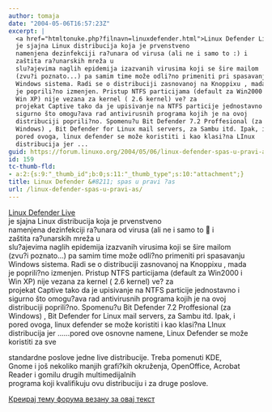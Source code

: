 ```yaml
---
author: tomaja
date: "2004-05-06T16:57:23Z"
excerpt: |
  <a href="htmltonuke.php?filnavn=linuxdefender.html">Linux Defender Live</a>
  je sjajna Linux distribucija koja je prvenstveno
  namenjena dezinfekciji ra?unara od virusa (ali ne i samo to :) i
  zaštita ra?unarskih mreža u
  slu?ajevima naglih epidemija izazvanih virusima koji se šire mailom
  (zvu?i poznato...) pa samim time može odli?no primeniti pri spasavanju
  Windows sistema. Radi se o distribuciji zasnovanoj na Knoppixu , mada
  je poprili?no izmenjen. Pristup NTFS particijama (default za Win2000 i
  Win XP) nije vezana za kernel ( 2.6 kernel) ve? za
  projekat Captive tako da je upisivanje na NTFS particije jednostavno i
  sigurno što omogu?ava rad antivirusnih programa kojih je na ovoj
  distribuciji poprili?no. Spomenu?u Bit Defender 7.2 Proffesional (za
  Windows) , Bit Defender for Linux mail servers, za Sambu itd. Ipak, i
  pored ovoga, linux defender se može koristiti i kao klasi?na LInux
  distribucija jer ...
guid: https://forum.linuxo.org/2004/05/06/linux-defender-spas-u-pravi-as/
id: 159
tc-thumb-fld:
- a:2:{s:9:"_thumb_id";b:0;s:11:"_thumb_type";s:10:"attachment";}
title: Linux Defender &#8211; spas u pravi ?as
url: /linux-defender-spas-u-pravi-as/
---
```

[Linux Defender Live](htmltonuke.php?filnavn=linuxdefender.html)  
je sjajna Linux distribucija koja je prvenstveno  
namenjena dezinfekciji ra?unara od virusa (ali ne i samo to 🙂 i  
zaštita ra?unarskih mreža u  
slu?ajevima naglih epidemija izazvanih virusima koji se šire mailom  
(zvu?i poznato&#8230;) pa samim time može odli?no primeniti pri spasavanju  
Windows sistema. Radi se o distribuciji zasnovanoj na Knoppixu , mada  
je poprili?no izmenjen. Pristup NTFS particijama (default za Win2000 i  
Win XP) nije vezana za kernel ( 2.6 kernel) ve? za  
projekat Captive tako da je upisivanje na NTFS particije jednostavno i  
sigurno što omogu?ava rad antivirusnih programa kojih je na ovoj  
distribuciji poprili?no. Spomenu?u Bit Defender 7.2 Proffesional (za  
Windows) , Bit Defender for Linux mail servers, za Sambu itd. Ipak, i  
pored ovoga, linux defender se može koristiti i kao klasi?na LInux  
distribucija jer &#8230;<!--break-->&#8230;pored ove osnovne namene, Linux Defender se može koristiti za sve

  
standardne poslove jedne live distribucije. Treba pomenuti KDE,  
Gnome i još nekoliko manjih grafi?kih okruženja, OpenOffice, Acrobat  
Reader i gomilu drugih multimedijalnih  
programa koji kvalifikuju ovu distribuciju i za druge poslove.

[Креирај тему форума везану за овај текст](https://linuxo.org/nova-tema-na-forumu/?se_pid=159)